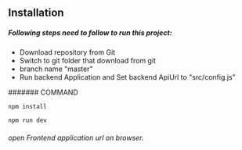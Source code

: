 ##  Installation

##### Following steps need to follow to run this project:

- Download repository from Git
- Switch to git folder that download from git
- branch name "master"
- Run backend Application and Set backend ApiUrl to "src/config.js"

####### COMMAND

```
npm install 

npm run dev

```

###### open Frontend application url on browser. 

